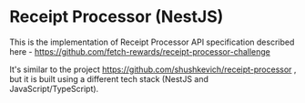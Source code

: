 # Receipt Processor (NestJS)
This is the implementation of Receipt Processor API specification described here - https://github.com/fetch-rewards/receipt-processor-challenge

It's similar to the project https://github.com/shushkevich/receipt-processor , but it is built using a different tech stack (NestJS and JavaScript/TypeScript).
